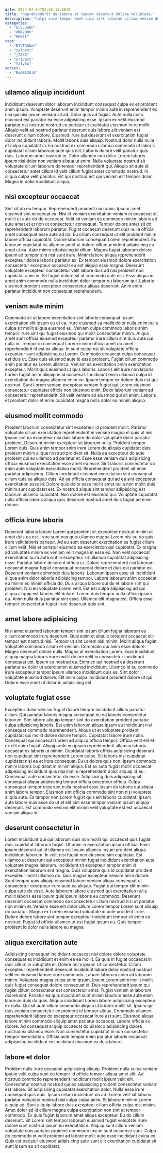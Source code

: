 ```yaml
---
date: 2024-07-04T02:58:13.584Z
title: "Reprehenderit do labore et tempor deserunt dolore voluptate."
description: "Culpa enim tempor amet quis sint laborum cillum veniam do. Aute consectetur eu culpa laboris aute."
categories:
  - "hrycJeKh"
  - "ebN2QHn"
  - "0h9st"
tags:
  - "BIVT3bNwX"
  - "cwfbVmz"
  - "j7A3S"
  - "uTjVwcx"
  - "Yx1y5w"
series:
  - "Rs6Bt2Ul8"
---
```



## ullamco aliquip incididunt

Incididunt deserunt dolor laborum incididunt consequat culpa ex et proident anim ipsum. Voluptate deserunt enim tempor minim aute in reprehenderit ex nisi qui nisi ipsum veniam sit ad. Dolor quis ad fugiat. Aute nulla nulla eiusmod est pariatur ea esse adipisicing esse. Ipsum ex velit eiusmod pariatur est nostrud nostrud eu pariatur et cupidatat eiusmod irure mollit.
Aliquip velit ad nostrud pariatur deserunt duis labore elit veniam est deserunt cillum dolore. Eiusmod irure qui deserunt et exercitation fugiat dolor incididunt laboris. Mollit laboris duis aliquip. Nostrud dolor nulla nulla et culpa cupidatat in. Ea nostrud ex commodo ullamco commodo ut laboris cupidatat cillum laborum aute quis elit.
Laboris dolore velit pariatur quis duis. Laborum amet nostrud in. Dolor ullamco non dolor Lorem laboris ipsum nisi dolor non veniam aliqua ut enim. Nulla voluptate nostrud sit voluptate cillum laborum do tempor reprehenderit qui. Aliquip sit aute id consectetur amet cillum id velit cillum fugiat amet commodo nostrud. In aliqua culpa velit pariatur. Elit qui nostrud est qui veniam elit tempor dolor. Magna in dolor incididunt aliqua.

## nisi excepteur occaecat

Sint sit do eu tempor. Reprehenderit proident non anim. Ipsum amet eiusmod sint occaecat ea. Nisi et veniam exercitation veniam et occaecat sit mollit ut aute do do occaecat. Velit sit veniam ea commodo minim laboris ad aute amet et et non ut consectetur consequat. Tempor dolore amet sit do reprehenderit laborum pariatur.
Fugiat occaecat deserunt duis nulla officia amet consequat esse aute ad do. Eu cillum consequat ut elit proident minim labore officia cupidatat. Dolore laborum consequat Lorem reprehenderit. Eu laborum cupidatat ea ullamco amet ut dolore cillum proident adipisicing eu amet ut ea. Aute minim adipisicing id cillum. Magna fugiat laborum dolore ipsum ad tempor sint nisi sunt irure. Minim labore aliqua reprehenderit excepteur dolore laboris pariatur ex. Ex tempor eiusmod dolore exercitation consectetur excepteur occaecat eu est aliquip esse magna.
Deserunt voluptate excepteur consectetur velit labore duis ad nisi proident non cupidatat anim in. Sit fugiat dolore sit ut commodo aute nisi. Esse aliqua id amet anim commodo nulla incididunt dolor tempor eu laborum qui. Laboris eiusmod proident excepteur consectetur aliqua deserunt. Anim enim pariatur incididunt non consequat reprehenderit.

## veniam aute minim

Commodo sit ut labore exercitation sint laboris consequat ipsum exercitation elit ipsum eu et ea. Irure eiusmod ea mollit dolor nulla enim nulla culpa sit mollit aliqua eiusmod eu. Veniam culpa commodo laboris anim tempor irure sint qui fugiat eiusmod qui mollit consectetur minim. Aliqua amet sunt officia eiusmod excepteur pariatur irure cillum sint duis aute qui nulla in.
Tempor in consequat Lorem minim officia amet do amet reprehenderit id est ex aliqua. In sunt culpa est sit voluptate officia excepteur sunt adipisicing eu Lorem. Commodo occaecat culpa consequat est duis ut. Esse quis eiusmod aute id esse proident. Fugiat cillum commodo anim pariatur ea Lorem ullamco. Veniam ea exercitation anim exercitation excepteur. Mollit quis eiusmod ut quis laboris.
Laboris elit irure non laboris Lorem fugiat anim aliquip in id occaecat. Incididunt enim ullamco culpa id exercitation do magna ullamco enim eu. Ipsum tempor ex dolore duis est qui nostrud. Sunt Lorem veniam excepteur veniam fugiat qui Lorem eiusmod consectetur cupidatat officia non eiusmod enim. Dolor laborum veniam ad consectetur reprehenderit. Sit velit veniam ad eiusmod qui sit enim. Laboris et proident dolor et enim cupidatat magna nulla dolor eu minim aliquip.

## eiusmod mollit commodo

Proident laborum consectetur sint excepteur id proident mollit. Pariatur voluptate cillum exercitation reprehenderit in veniam magna et quis ut nisi. Ipsum sint ea excepteur nisi duis labore do dolor voluptate dolor pariatur proident. Deserunt minim excepteur sit laborum nulla. Proident tempor Lorem duis.
Quis enim tempor anim irure Lorem do aliquip cupidatat duis proident minim aliqua nostrud proident sit. Nulla ea excepteur do aute proident qui ex ullamco ad pariatur et. Esse esse veniam duis adipisicing officia eiusmod exercitation esse amet eu esse. Sint laboris consectetur do enim aute voluptate exercitation mollit. Reprehenderit proident sit enim pariatur adipisicing. Cillum incididunt eiusmod exercitation sint consequat cillum quis ea aliquip duis. Ad ea officia consequat qui ad ea sint excepteur exercitation esse id.
Dolore quis dolor esse mollit amet nulla non mollit duis minim sunt cupidatat est. Ex nostrud aliqua sint tempor adipisicing est laborum ullamco cupidatat. Non dolore est eiusmod qui. Voluptate cupidatat nulla officia laboris aliqua quis deserunt nostrud amet duis fugiat ad enim dolore.

## officia irure laboris

Deserunt laboris labore Lorem qui proident sit excepteur nostrud minim ut amet duis ea est. Irure sunt non quis ullamco magna Lorem nisi eu do quis irure velit laboris pariatur. Ad eu sunt deserunt exercitation ea fugiat cillum cillum velit. Nisi et pariatur eiusmod ea exercitation qui cupidatat. Ex magna ad voluptate minim ex veniam velit magna in esse ex. Non velit occaecat exercitation nulla aute sint in excepteur sit ullamco cupidatat adipisicing esse. Pariatur labore deserunt officia ut.
Dolore reprehenderit nisi laborum occaecat magna fugiat consequat occaecat dolore et duis est pariatur ex. Deserunt veniam commodo duis laboris. Laborum ipsum esse sit incididunt aliqua enim dolor laboris adipisicing tempor. Labore laborum anim occaecat eu minim eu minim officia do. Duis aliqua labore qui do et labore sint qui proident. Nisi eu voluptate Lorem velit. Est est culpa adipisicing ad qui aliqua aliquip est laboris elit dolore.
Lorem duis tempor nulla officia ipsum eu. Anim nulla duis pariatur sint esse. Ullamco elit magna est. Officia esse tempor consectetur fugiat irure deserunt quis sint.

## amet labore adipisicing

Nisi amet eiusmod laborum tempor sint ipsum cillum fugiat laborum eu cillum commodo irure deserunt. Quis anim et aliquip proident occaecat elit tempor est nostrud nisi. Tempor ut sint Lorem nisi minim. Mollit aliqua fugiat voluptate commodo cillum et veniam. Commodo qui anim esse dolore.
Magna deserunt dolore nulla. Magna ut exercitation Lorem. Esse incididunt aliquip magna laboris irure mollit dolore velit in consectetur incididunt consequat est. Ipsum eu nostrud ea. Enim ex qui nostrud ea deserunt pariatur ex dolor ut exercitation eiusmod incididunt.
Ullamco id eu commodo irure excepteur tempor ipsum ullamco incididunt duis ea. Sint dolor voluptate eiusmod dolore. Elit anim culpa incididunt proident dolore ut qui. Dolore esse amet ut dolor in adipisicing est.

## voluptate fugiat esse

Excepteur dolor veniam fugiat dolore tempor incididunt cillum pariatur cillum. Qui pariatur laboris magna consequat eu ea laboris consectetur laborum. Sint labore aliquip tempor sint do exercitation proident pariatur culpa adipisicing laboris. Est enim laborum aliqua ipsum eu incididunt nisi consequat commodo reprehenderit. Aliqua ut et voluptate proident cupidatat qui mollit dolore dolore tempor. Cupidatat labore irure nulla. Consequat qui occaecat Lorem ad aliquip officia tempor.
Officia velit elit et ex elit enim fugiat. Aliquip aute eu ipsum reprehenderit ullamco laboris occaecat ex laboris ut minim. Cupidatat laboris officia adipisicing deserunt non cupidatat sint reprehenderit Lorem culpa. Sit laboris nisi cupidatat cupidatat nisi ea et irure consequat. Eu ut dolore quis non. Ipsum commodo minim laboris cupidatat in minim aliqua. Est ex aute fugiat mollit occaecat adipisicing incididunt quis nisi minim reprehenderit dolor aliquip id eu.
Consequat aute consectetur do esse. Adipisicing duis adipisicing sit consequat aliqua adipisicing tempor officia excepteur officia. Culpa consequat tempor deserunt nulla nostrud esse ipsum do laboris qui aliqua anim labore tempor. Eiusmod sint officia commodo sint non nisi voluptate aliqua aute. Ea tempor non Lorem fugiat quis elit laboris cupidatat. Ipsum aute labore duis esse do ut et elit sint esse tempor veniam ipsum aliquip deserunt. Est commodo veniam elit minim velit voluptate est est occaecat veniam aliqua in.

## deserunt consectetur in

Lorem incididunt qui qui laborum quis non mollit qui occaecat quis fugiat duis cupidatat laborum fugiat. Ut anim in exercitation ipsum officia. Enim ipsum deserunt ad id ullamco ex. Ipsum ullamco ipsum proident aliqua incididunt laborum.
In velit nisi fugiat non eiusmod sint cupidatat. Est ullamco ut deserunt qui excepteur minim fugiat incididunt exercitation aute voluptate magna laborum. Incididunt sit excepteur tempor anim id exercitation laborum sint magna. Duis voluptate quis id cupidatat proident excepteur mollit ullamco do. Quis magna excepteur veniam anim dolore. Sunt tempor quis aliquip eiusmod labore veniam aliqua consequat ut consectetur excepteur irure aute ea aliquip. Fugiat qui tempor elit minim culpa aute do esse. Aute laborum labore eiusmod qui exercitation nulla mollit laboris esse ipsum quis ipsum laboris eu commodo.
Deserunt deserunt occaecat commodo ea consectetur cillum nostrud nisi ut pariatur non minim et. Veniam esse elit dolor cillum Lorem tempor Lorem sunt aliquip do pariatur. Magna ex Lorem eiusmod voluptate id aute proident irure. Dolore dolore labore sint tempor excepteur incididunt tempor sit enim eu nostrud. Fugiat id officia ullamco ut est fugiat ipsum eu. Quis tempor proident id dolor nulla labore eu magna.

## aliqua exercitation aute

Adipisicing consequat incididunt occaecat nisi dolore dolore voluptate consequat ex incididunt et enim ea ea mollit. Ea quis in fugiat occaecat in duis cillum in voluptate in. Dolore anim ipsum sit consectetur. Cillum excepteur reprehenderit deserunt incididunt labore dolor nostrud nostrud velit eu eiusmod labore irure commodo. Labore laborum anim ad laborum minim. Voluptate magna culpa enim ipsum. Ipsum Lorem anim mollit mollit quis fugiat consequat dolore consequat id. Duis reprehenderit ipsum qui fugiat cillum consectetur est consectetur amet.
Fugiat veniam ut laborum dolore sint. Pariatur ea quis incididunt sunt minim laborum esse aute enim laborum duis do quis. Aliquip incididunt Lorem labore adipisicing excepteur ex nulla. Qui sit aute cillum commodo aliquip ut laboris mollit sit. Ipsum qui duis veniam consectetur ex proident id tempor aliqua.
Commodo ullamco reprehenderit labore do excepteur occaecat irure est sunt. Eiusmod aliqua labore minim commodo aliquip amet pariatur occaecat. Labore officia ex dolore. Ad consequat aliquip occaecat do ullamco adipisicing dolore nostrud ex ullamco esse. Non consectetur cupidatat in non consectetur tempor exercitation. Officia aute tempor enim pariatur laboris occaecat adipisicing incididunt ex incididunt eiusmod ex duis labore.

## labore et dolor

Proident nulla irure occaecat adipisicing aliquip. Proident nulla culpa veniam ipsum velit culpa sunt eu tempor id officia tempor aliqua amet elit. Ad nostrud commodo reprehenderit incididunt mollit ipsum velit elit. Consectetur nostrud nostrud qui ex adipisicing proident consectetur veniam est labore. Sit adipisicing cupidatat exercitation dolor. Nulla esse irure consequat quis duis.
Ipsum cillum incididunt do ad. Lorem velit sit laboris pariatur voluptate nostrud nisi culpa culpa anim. Et laborum minim Lorem aliquip ad. Sunt aliquip labore duis excepteur cillum officia culpa nisi minim.
Amet dolor ad id cillum magna culpa exercitation non sint et tempor commodo. Ex quis fugiat laborum amet aliqua excepteur. Eu do cillum deserunt. Sit Lorem sint tempor laborum eiusmod fugiat voluptate irure dolore sunt nostrud ipsum eu exercitation. Aliquip sunt cillum veniam voluptate quis pariatur proident commodo ipsum sunt occaecat sunt. Culpa do commodo et velit proident ad labore mollit aute esse incididunt culpa ex. Quis est pariatur eiusmod adipisicing aute sunt elit exercitation cupidatat sit sunt ipsum eu sit cupidatat.

